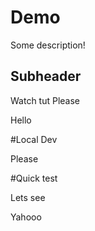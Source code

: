 # Demo

Some description!

## Subheader

Watch tut
Please

Hello

#Local Dev

Please 

#Quick test

Lets see

Yahooo